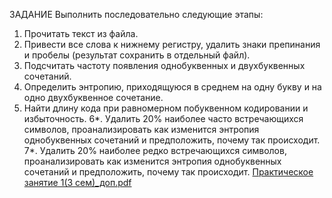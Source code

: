 ЗАДАНИЕ
Выполнить последовательно следующие этапы:
1. Прочитать текст из файла.
2. Привести все слова к нижнему регистру, удалить знаки препинания и
пробелы (результат сохранить в отдельный файл).
3. Подсчитать частоту появления однобуквенных и двухбуквенных
сочетаний.
4. Определить энтропию, приходящуюся в среднем на одну букву и на одно
двухбуквенное сочетание.
5. Найти длину кода при равномерном побуквенном кодировании и
избыточность.
6*. Удалить 20% наиболее часто встречающихся символов,
проанализировать как изменится энтропия однобуквенных сочетаний и
предположить, почему так происходит.
7*. Удалить 20% наиболее редко встречающихся символов,
проанализировать как изменится энтропия однобуквенных сочетаний и
предположить, почему так происходит. 
[Практическое занятие 1(3 сем)_доп.pdf](https://github.com/user-attachments/files/22198317/1.3._.pdf)
